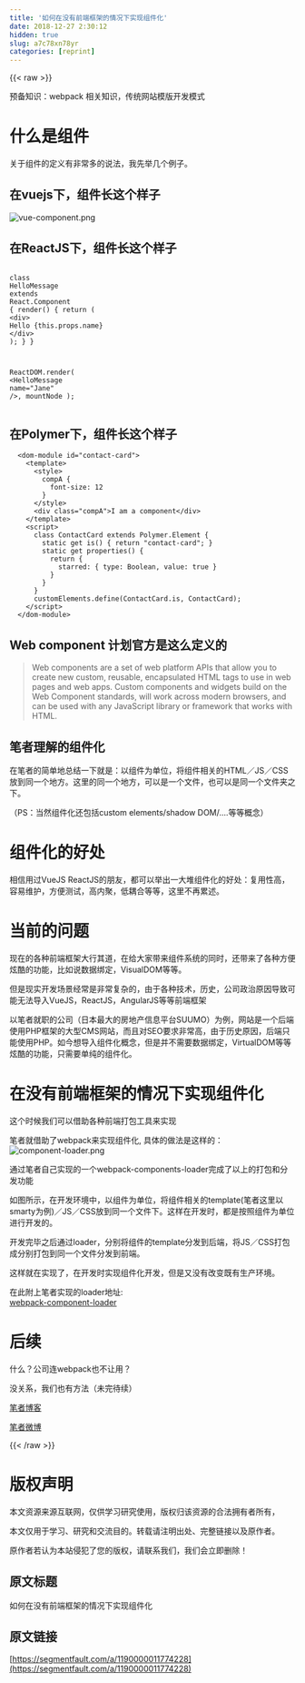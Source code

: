 ```yaml
---
title: '如何在没有前端框架的情况下实现组件化' 
date: 2018-12-27 2:30:12
hidden: true
slug: a7c78xn78yr
categories: [reprint]
---
```


{{< raw >}}

                    
<p>预备知识：webpack 相关知识，传统网站模版开发模式</p>
<h1 id="articleHeader0">什么是组件</h1>
<p>关于组件的定义有非常多的说法，我先举几个例子。</p>
<h2 id="articleHeader1">在vuejs下，组件长这个样子</h2>
<p><span class="img-wrap"><img data-src="/img/bVKdiO?w=1246&amp;h=1370" src="https://static.alili.tech/img/bVKdiO?w=1246&amp;h=1370" alt="vue-component.png" title="vue-component.png" style="cursor: pointer; display: inline;"></span></p>
<h2 id="articleHeader2">在ReactJS下，组件长这个样子</h2>
<div class="widget-codetool" style="display:none;">
      <div class="widget-codetool--inner">
      <span class="selectCode code-tool" data-toggle="tooltip" data-placement="top" title="" data-original-title="全选"></span>
      <span type="button" class="copyCode code-tool" data-toggle="tooltip" data-placement="top" data-clipboard-text="  class HelloMessage extends React.Component {
    render() {
      return (
        <div>
          Hello {this.props.name}
        </div>
      );
    }
  }

  ReactDOM.render(
    <HelloMessage name=&quot;Jane&quot; />,
    mountNode
  );" title="" data-original-title="复制"></span>
      <span type="button" class="saveToNote code-tool" data-toggle="tooltip" data-placement="top" title="" data-original-title="放进笔记"></span>
      </div>
      </div><pre class="javascript hljs"><code class="javascript">  <span class="hljs-class"><span class="hljs-keyword">class</span> <span class="hljs-title">HelloMessage</span> <span class="hljs-keyword">extends</span> <span class="hljs-title">React</span>.<span class="hljs-title">Component</span> </span>{
    render() {
      <span class="hljs-keyword">return</span> (
        <span class="xml"><span class="hljs-tag">&lt;<span class="hljs-name">div</span>&gt;</span>
          Hello {this.props.name}
        <span class="hljs-tag">&lt;/<span class="hljs-name">div</span>&gt;</span></span>
      );
    }
  }

  ReactDOM.render(
    <span class="xml"><span class="hljs-tag">&lt;<span class="hljs-name">HelloMessage</span> <span class="hljs-attr">name</span>=<span class="hljs-string">"Jane"</span> /&gt;</span>,
    mountNode
  );</span></code></pre>
<h2 id="articleHeader3">在Polymer下，组件长这个样子</h2>
<div class="widget-codetool" style="display:none;">
      <div class="widget-codetool--inner">
      <span class="selectCode code-tool" data-toggle="tooltip" data-placement="top" title="" data-original-title="全选"></span>
      <span type="button" class="copyCode code-tool" data-toggle="tooltip" data-placement="top" data-clipboard-text="  <dom-module id=&quot;contact-card&quot;>
    <template>
      <style>
        compA {
          font-size: 12
        }
      </style>
      <div class=&quot;compA&quot;>I am a component</div>
    </template>
    <script>
      class ContactCard extends Polymer.Element {
        static get is() { return &quot;contact-card&quot;; }
        static get properties() {
          return {
            starred: { type: Boolean, value: true }
          }
        }
      }
      customElements.define(ContactCard.is, ContactCard);
    </script>
  </dom-module>" title="" data-original-title="复制"></span>
      <span type="button" class="saveToNote code-tool" data-toggle="tooltip" data-placement="top" title="" data-original-title="放进笔记"></span>
      </div>
      </div><pre class="xml hljs"><code class="html">  <span class="hljs-tag">&lt;<span class="hljs-name">dom-module</span> <span class="hljs-attr">id</span>=<span class="hljs-string">"contact-card"</span>&gt;</span>
    <span class="hljs-tag">&lt;<span class="hljs-name">template</span>&gt;</span>
      <span class="hljs-tag">&lt;<span class="hljs-name">style</span>&gt;</span><span class="css">
        <span class="hljs-selector-tag">compA</span> {
          <span class="hljs-attribute">font-size</span>: <span class="hljs-number">12</span>
        }
      </span><span class="hljs-tag">&lt;/<span class="hljs-name">style</span>&gt;</span>
      <span class="hljs-tag">&lt;<span class="hljs-name">div</span> <span class="hljs-attr">class</span>=<span class="hljs-string">"compA"</span>&gt;</span>I am a component<span class="hljs-tag">&lt;/<span class="hljs-name">div</span>&gt;</span>
    <span class="hljs-tag">&lt;/<span class="hljs-name">template</span>&gt;</span>
    <span class="hljs-tag">&lt;<span class="hljs-name">script</span>&gt;</span><span class="actionscript">
      <span class="hljs-class"><span class="hljs-keyword">class</span> <span class="hljs-title">ContactCard</span> <span class="hljs-keyword">extends</span> <span class="hljs-title">Polymer</span>.<span class="hljs-title">Element</span> </span>{
        <span class="hljs-keyword">static</span> <span class="hljs-keyword">get</span> <span class="hljs-keyword">is</span>() { <span class="hljs-keyword">return</span> <span class="hljs-string">"contact-card"</span>; }
        <span class="hljs-keyword">static</span> <span class="hljs-keyword">get</span> properties() {
          <span class="hljs-keyword">return</span> {
            starred: { type: Boolean, value: <span class="hljs-literal">true</span> }
          }
        }
      }
      customElements.define(ContactCard.is, ContactCard);
    </span><span class="hljs-tag">&lt;/<span class="hljs-name">script</span>&gt;</span>
  <span class="hljs-tag">&lt;/<span class="hljs-name">dom-module</span>&gt;</span></code></pre>
<h2 id="articleHeader4">Web component 计划官方是这么定义的</h2>
<blockquote><p>Web components are a set of web platform APIs that allow you to create new custom, reusable, encapsulated HTML tags to use in web pages and web apps. Custom components and widgets build on the Web Component standards, will work across modern browsers, and can be used with any JavaScript library or framework that works with HTML.</p></blockquote>
<h2 id="articleHeader5">笔者理解的组件化</h2>
<p>在笔者的简单地总结一下就是：以组件为单位，将组件相关的HTML／JS／CSS放到同一个地方。这里的同一个地方，可以是一个文件，也可以是同一个文件夹之下。</p>
<p>（PS：当然组件化还包括custom elements/shadow DOM/....等等概念）</p>
<h1 id="articleHeader6">组件化的好处</h1>
<p>相信用过VueJS ReactJS的朋友，都可以举出一大堆组件化的好处：复用性高，容易维护，方便测试，高内聚，低耦合等等，这里不再累述。</p>
<h1 id="articleHeader7">当前的问题</h1>
<p>现在的各种前端框架大行其道，在给大家带来组件系统的同时，还带来了各种方便炫酷的功能，比如说数据绑定，VisualDOM等等。</p>
<p>但是现实开发场景经常是非常复杂的，由于各种技术，历史，公司政治原因导致可能无法导入VueJS，ReactJS，AngularJS等等前端框架</p>
<p>以笔者就职的公司（日本最大的房地产信息平台SUUMO）为例，网站是一个后端使用PHP框架的大型CMS网站，而且对SEO要求非常高，由于历史原因，后端只能使用PHP。如今想导入组件化概念，但是并不需要数据绑定，VirtualDOM等等炫酷的功能，只需要单纯的组件化。</p>
<h1 id="articleHeader8">在没有前端框架的情况下实现组件化</h1>
<p>这个时候我们可以借助各种前端打包工具来实现</p>
<p>笔者就借助了webpack来实现组件化, 具体的做法是这样的：<br><span class="img-wrap"><img data-src="/img/bVXzam?w=1074&amp;h=641" src="https://static.alili.tech/img/bVXzam?w=1074&amp;h=641" alt="component-loader.png" title="component-loader.png" style="cursor: pointer;"></span></p>
<p>通过笔者自己实现的一个webpack-components-loader完成了以上的打包和分发功能</p>
<p>如图所示，在开发环境中，以组件为单位，将组件相关的template(笔者这里以smarty为例)／JS／CSS放到同一个文件下。这样在开发时，都是按照组件为单位进行开发的。</p>
<p>开发完毕之后通过loader，分别将组件的template分发到后端，将JS／CSS打包成分别打包到同一个文件分发到前端。</p>
<p>这样就在实现了，在开发时实现组件化开发，但是又没有改变既有生产环境。</p>
<p>在此附上笔者实现的loader地址:<br><a href="https://github.com/nicholaslee119/webpack-component-loader" rel="nofollow noreferrer" target="_blank">webpack-component-loader</a></p>
<h1 id="articleHeader9">后续</h1>
<p>什么？公司连webpack也不让用？</p>
<p>没关系，我们也有方法（未完待续）</p>
<p><a href="https://nicholaslee119.github.io/2017/10/03/%E5%A6%82%E4%BD%95%E5%9C%A8%E6%B2%A1%E6%9C%89%E5%89%8D%E7%AB%AF%E6%A1%86%E6%9E%B6%E7%9A%84%E6%83%85%E5%86%B5%E4%B8%8B%E5%AE%9E%E7%8E%B0%E7%BB%84%E4%BB%B6%E5%8C%96/" rel="nofollow noreferrer" target="_blank">笔者博客</a></p>
<p><a href="http://weibo.com/u/5890721762/" rel="nofollow noreferrer" target="_blank">笔者微博</a></p>

                
{{< /raw >}}

# 版权声明
本文资源来源互联网，仅供学习研究使用，版权归该资源的合法拥有者所有，

本文仅用于学习、研究和交流目的。转载请注明出处、完整链接以及原作者。

原作者若认为本站侵犯了您的版权，请联系我们，我们会立即删除！

## 原文标题
如何在没有前端框架的情况下实现组件化

## 原文链接
[https://segmentfault.com/a/1190000011774228](https://segmentfault.com/a/1190000011774228)

